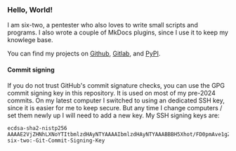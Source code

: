 ### Hello, World!

I am six-two, a pentester who also loves to write small scripts and programs. I also wrote a couple of MkDocs plugins, since I use it to keep my knowlege base.

You can find my projects on [Github](https://github.com/six-two?tab=repositories), [Gitlab](https://gitlab.com/users/six-two/projects?tab=repositories), and [PyPI](https://pypi.org/user/six-two/).

#### Commit signing

If you do not trust GitHub's commit signature checks, you can use the GPG commit signing key in this repository. It is used on most of my pre-2024 commits. On my latest computer I switched to using an dedicated SSH key, since it is easier for me to keep secure. But any time I change computers / set them newly up I will need to add a new key. My SSH signing keys are:

```
ecdsa-sha2-nistp256 AAAAE2VjZHNhLXNoYTItbmlzdHAyNTYAAAAIbmlzdHAyNTYAAABBBH5Xhot/FD0pmAve1gZyDcvFKTq+uIpSCvwOJKflBakXlqRK8lB7hUBz8r0wm1WxMaiBMHP6P1rntTac6zaNvCc= six-two:-Git-Commit-Signing-Key
```
